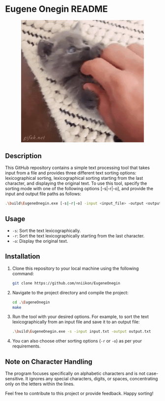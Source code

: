 # Eugene Onegin README
<p align='center'>
    <img src="./media/giphy.gif" alt="drawing" width="400"/>
</p>

## Description
This GitHub repository contains a simple text processing tool that takes input from a file and provides three different text sorting options: lexicographical sorting, lexicographical sorting starting from the last character, and displaying the original text. To use this tool, specify the sorting mode with one of the following options [-s|-r|-o], and provide the input and output file paths as follows:

```bash
.\build\EugeneOnegin.exe [-s|-r|-o] -input <input_file> -output <output_file>
```

## Usage
- `-s`: Sort the text lexicographically.
- `-r`: Sort the text lexicographically starting from the last character.
- `-o`: Display the original text.

## Installation
1. Clone this repository to your local machine using the following command:
   ```bash
   git clone https://github.com/nniikon/EugeneOnegin
   ```

2. Navigate to the project directory and compile the project:
   ```bash
   cd .\EugeneOnegin
   make
   ```

3. Run the tool with your desired options. For example, to sort the text lexicographically from an input file and save it to an output file:
   ```bash
   .\build\EugeneOnegin.exe -s -input input.txt -output output.txt
   ```

4. You can also choose other sorting options (`-r` or `-o`) as per your requirements.

## Note on Character Handling

The program focuses specifically on alphabetic characters and is not case-sensitive. It ignores any special characters, digits, or spaces, concentrating only on the letters within the lines.

Feel free to contribute to this project or provide feedback. Happy sorting!
